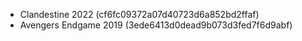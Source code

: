 - Clandestine 2022 (cf6fc09372a07d40723d6a852bd2ffaf)
- Avengers Endgame 2019 (3ede6413d0dead9b073d3fed7f6d9abf)